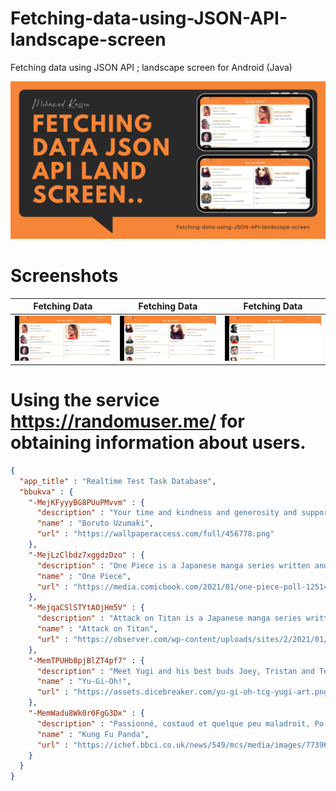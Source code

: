 # Fetching-data-using-JSON-API-landscape-screen
Fetching data using JSON API ; landscape screen for Android (Java)

![GitHub Logo](https://github.com/9asso/Fetching-data-using-JSON-API-landscape-screen/blob/main/screens/cover.png)

# Screenshots
Fetching Data | Fetching Data | Fetching Data
------------ | ------------- | -------------
![GitHub Logo](https://github.com/9asso/Fetching-data-using-JSON-API-landscape-screen/blob/main/screens/screen_a.jpg) | ![GitHub Logo](https://github.com/9asso/Fetching-data-using-JSON-API-landscape-screen/blob/main/screens/screen_b.jpg) | ![GitHub Logo](https://github.com/9asso/Fetching-data-using-JSON-API-landscape-screen/blob/main/screens/screen_c.jpg)

# Using the service https://randomuser.me/ for obtaining information about users.

```json
{
  "app_title" : "Realtime Test Task Database",
  "bbukva" : {
    "-MejKFyyyBG8PUuPMvvm" : {
      "description" : "Your time and kindness and generosity and support to the guy who is not that much good morning I",
      "name" : "Boruto Uzumaki",
      "url" : "https://wallpaperaccess.com/full/456778.png"
    },
    "-MejLzClbdz7xggdzDzo" : {
      "description" : "One Piece is a Japanese manga series written and illustrated by Eiichiro Oda. It has been serialized in Shueisha's shōnen manga magazine Weekly Shōnen Jump since July 1997, with its individual chapters compiled into 99 tankōbon volumes as of June 2021.",
      "name" : "One Piece",
      "url" : "https://media.comicbook.com/2021/01/one-piece-poll-1251421.jpeg?auto=webp&width=1200&height=628&crop=1200:628,smart"
    },
    "-MejqaCSlSTYtAOjHm5V" : {
      "description" : "Attack on Titan is a Japanese manga series written and illustrated by Hajime Isayama. It is set in a world where humanity lives inside cities surrounded by three enormous walls that protect them from ..",
      "name" : "Attack on Titan",
      "url" : "https://observer.com/wp-content/uploads/sites/2/2021/01/1724039_SpanishLatinAm_FeaturedSpotlightShowPhone_6367d3af-78a4-450b-a723-b43c635eacd7.jpg?quality=80"
    },
    "-MemTPUHb0pjBlZT4pf7" : {
      "description" : "Meet Yugi and his best buds Joey, Tristan and Téa. They share a love for the newest game that’s sweeping the nation: Duel Monsters!  Legend has it five thousand years ago, ancient Egyptian Pharaohs used to play a magical game very similar to Duel Monsters. This ancient game involved magical ceremonies, which were used to foresee the future and ultimately decide one’s destiny. They called it the Shadow Games. Since the game used so many magical spells and ferocious creatures, it wasn’t long before the game got out of hand and threatened to destroy the world. Fortunately, a brave Pharaoh stepped in and averted this cataclysm.  Now, in present times, the game has been revived in the form of playing cards.  Giant monsters! Powerful magic! And ancient Egyptian legends! Yu-Gi-Oh! is one action-packed adventure series that holds all the cards! It’s your move! ",
      "name" : "Yu-Gi-Oh!",
      "url" : "https://assets.dicebreaker.com/yu-gi-oh-tcg-yugi-art.png/BROK/resize/1920%3E/format/jpg/quality/80/yu-gi-oh-tcg-yugi-art.png"
    },
    "-MemWadu8Wk0r0FgG3Dx" : {
      "description" : "Passionné, costaud et quelque peu maladroit, Po est sans conteste le plus grand fan de kung fu. Serveur dans le restaurant de nouilles de son père, son habileté reste encore à prouver. Elu pour accomplir une ancienne prophétie, Po rejoint le monde du kung fu afin d'apprendre les arts martiaux auprès… ",
      "name" : "Kung Fu Panda",
      "url" : "https://ichef.bbci.co.uk/news/549/mcs/media/images/77396000/jpg/_77396213_kung-fu-panda-21.jpg"
    }
  }
}
```
